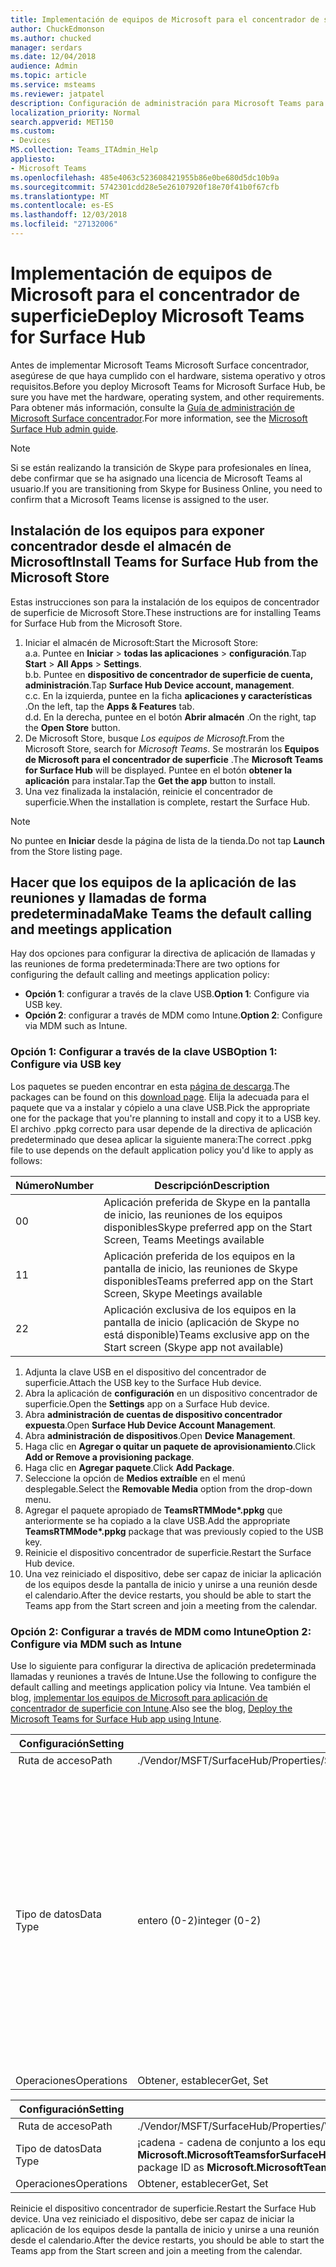 ```yaml
---
title: Implementación de equipos de Microsoft para el concentrador de superficie
author: ChuckEdmonson
ms.author: chucked
manager: serdars
ms.date: 12/04/2018
audience: Admin
ms.topic: article
ms.service: msteams
ms.reviewer: jatpatel
description: Configuración de administración para Microsoft Teams para concentrador de superficie.
localization_priority: Normal
search.appverid: MET150
ms.custom:
- Devices
MS.collection: Teams_ITAdmin_Help
appliesto:
- Microsoft Teams
ms.openlocfilehash: 485e4063c523608421955b86e0be680d5dc10b9a
ms.sourcegitcommit: 5742301cdd28e5e26107920f18e70f41b0f67cfb
ms.translationtype: MT
ms.contentlocale: es-ES
ms.lasthandoff: 12/03/2018
ms.locfileid: "27132006"
---
```

<a name="deploy-microsoft-teams-for-surface-hub"></a><span data-ttu-id="1aa52-103">Implementación de equipos de Microsoft para el concentrador de superficie</span><span class="sxs-lookup"><span data-stu-id="1aa52-103">Deploy Microsoft Teams for Surface Hub</span></span>
======================================

<span data-ttu-id="1aa52-104">Antes de implementar Microsoft Teams Microsoft Surface concentrador, asegúrese de que haya cumplido con el hardware, sistema operativo y otros requisitos.</span><span class="sxs-lookup"><span data-stu-id="1aa52-104">Before you deploy Microsoft Teams for Microsoft Surface Hub, be sure you have met the hardware, operating system, and other requirements.</span></span> <span data-ttu-id="1aa52-105">Para obtener más información, consulte la [Guía de administración de Microsoft Surface concentrador](https://docs.microsoft.com/surface-hub/).</span><span class="sxs-lookup"><span data-stu-id="1aa52-105">For more information, see the [Microsoft Surface Hub admin guide](https://docs.microsoft.com/surface-hub/).</span></span>

> [!NOTE]
> <span data-ttu-id="1aa52-106">Si se están realizando la transición de Skype para profesionales en línea, debe confirmar que se ha asignado una licencia de Microsoft Teams al usuario.</span><span class="sxs-lookup"><span data-stu-id="1aa52-106">If you are transitioning from Skype for Business Online, you need to confirm that a Microsoft Teams license is assigned to the user.</span></span>

## <a name="install-teams-for-surface-hub-from-the-microsoft-store"></a><span data-ttu-id="1aa52-107">Instalación de los equipos para exponer concentrador desde el almacén de Microsoft</span><span class="sxs-lookup"><span data-stu-id="1aa52-107">Install Teams for Surface Hub from the Microsoft Store</span></span> 

<span data-ttu-id="1aa52-108">Estas instrucciones son para la instalación de los equipos de concentrador de superficie de Microsoft Store.</span><span class="sxs-lookup"><span data-stu-id="1aa52-108">These instructions are for installing Teams for Surface Hub from the Microsoft Store.</span></span> 
 
1. <span data-ttu-id="1aa52-109">Iniciar el almacén de Microsoft:</span><span class="sxs-lookup"><span data-stu-id="1aa52-109">Start the Microsoft Store:</span></span><br>
   <span data-ttu-id="1aa52-110">a.</span><span class="sxs-lookup"><span data-stu-id="1aa52-110">a.</span></span> <span data-ttu-id="1aa52-111">Puntee en **Iniciar** > **todas las aplicaciones** > **configuración**.</span><span class="sxs-lookup"><span data-stu-id="1aa52-111">Tap **Start** > **All Apps** > **Settings**.</span></span><br> <span data-ttu-id="1aa52-112">b.</span><span class="sxs-lookup"><span data-stu-id="1aa52-112">b.</span></span> <span data-ttu-id="1aa52-113">Puntee en **dispositivo de concentrador de superficie de cuenta, administración**.</span><span class="sxs-lookup"><span data-stu-id="1aa52-113">Tap **Surface Hub Device account, management**.</span></span><br>
   <span data-ttu-id="1aa52-114">c.</span><span class="sxs-lookup"><span data-stu-id="1aa52-114">c.</span></span> <span data-ttu-id="1aa52-115">En la izquierda, puntee en la ficha **aplicaciones y características** .</span><span class="sxs-lookup"><span data-stu-id="1aa52-115">On the left, tap the **Apps & Features** tab.</span></span><br> <span data-ttu-id="1aa52-116">d.</span><span class="sxs-lookup"><span data-stu-id="1aa52-116">d.</span></span> <span data-ttu-id="1aa52-117">En la derecha, puntee en el botón **Abrir almacén** .</span><span class="sxs-lookup"><span data-stu-id="1aa52-117">On the right, tap the **Open Store** button.</span></span> 
2. <span data-ttu-id="1aa52-118">De Microsoft Store, busque *Los equipos de Microsoft*.</span><span class="sxs-lookup"><span data-stu-id="1aa52-118">From the Microsoft Store, search for *Microsoft Teams*.</span></span> <span data-ttu-id="1aa52-119">Se mostrarán los **Equipos de Microsoft para el concentrador de superficie** .</span><span class="sxs-lookup"><span data-stu-id="1aa52-119">The **Microsoft Teams for Surface Hub** will be displayed.</span></span> <span data-ttu-id="1aa52-120">Puntee en el botón **obtener la aplicación** para instalar.</span><span class="sxs-lookup"><span data-stu-id="1aa52-120">Tap the **Get the app** button to install.</span></span>  
3. <span data-ttu-id="1aa52-121">Una vez finalizada la instalación, reinicie el concentrador de superficie.</span><span class="sxs-lookup"><span data-stu-id="1aa52-121">When the installation is complete, restart the Surface Hub.</span></span> 

> [!NOTE]
> <span data-ttu-id="1aa52-122">No puntee en **Iniciar** desde la página de lista de la tienda.</span><span class="sxs-lookup"><span data-stu-id="1aa52-122">Do not tap **Launch** from the Store listing page.</span></span>

## <a name="make-teams-the-default-calling-and-meetings-application"></a><span data-ttu-id="1aa52-123">Hacer que los equipos de la aplicación de las reuniones y llamadas de forma predeterminada</span><span class="sxs-lookup"><span data-stu-id="1aa52-123">Make Teams the default calling and meetings application</span></span>
 
<span data-ttu-id="1aa52-124">Hay dos opciones para configurar la directiva de aplicación de llamadas y las reuniones de forma predeterminada:</span><span class="sxs-lookup"><span data-stu-id="1aa52-124">There are two options for configuring the default calling and meetings application policy:</span></span> 

- <span data-ttu-id="1aa52-125">**Opción 1**: configurar a través de la clave USB.</span><span class="sxs-lookup"><span data-stu-id="1aa52-125">**Option 1**: Configure via USB key.</span></span> 
- <span data-ttu-id="1aa52-126">**Opción 2**: configurar a través de MDM como Intune.</span><span class="sxs-lookup"><span data-stu-id="1aa52-126">**Option 2**: Configure via MDM such as Intune.</span></span>
 
### <a name="option-1-configure-via-usb-key"></a><span data-ttu-id="1aa52-127">Opción 1: Configurar a través de la clave USB</span><span class="sxs-lookup"><span data-stu-id="1aa52-127">Option 1: Configure via USB key</span></span> 
 
<span data-ttu-id="1aa52-128">Los paquetes se pueden encontrar en esta [página de descarga](https://1drv.ms/f/s!ArcnbnREun0Vnp9Wps9MlWB-UJZw3g).</span><span class="sxs-lookup"><span data-stu-id="1aa52-128">The packages can be found on this [download page](https://1drv.ms/f/s!ArcnbnREun0Vnp9Wps9MlWB-UJZw3g).</span></span> <span data-ttu-id="1aa52-129">Elija la adecuada para el paquete que va a instalar y cópielo a una clave USB.</span><span class="sxs-lookup"><span data-stu-id="1aa52-129">Pick the appropriate one for the package that you're planning to install and copy it to a USB key.</span></span> <span data-ttu-id="1aa52-130">El archivo .ppkg correcto para usar depende de la directiva de aplicación predeterminado que desea aplicar la siguiente manera:</span><span class="sxs-lookup"><span data-stu-id="1aa52-130">The correct .ppkg file to use depends on the default application policy you'd like to apply as follows:</span></span> 

|<span data-ttu-id="1aa52-131">Número</span><span class="sxs-lookup"><span data-stu-id="1aa52-131">Number</span></span>  |<span data-ttu-id="1aa52-132">Descripción</span><span class="sxs-lookup"><span data-stu-id="1aa52-132">Description</span></span>  |
|---------|---------|
|<span data-ttu-id="1aa52-133">0</span><span class="sxs-lookup"><span data-stu-id="1aa52-133">0</span></span>     | <span data-ttu-id="1aa52-134">Aplicación preferida de Skype en la pantalla de inicio, las reuniones de los equipos disponibles</span><span class="sxs-lookup"><span data-stu-id="1aa52-134">Skype preferred app on the Start Screen, Teams Meetings available</span></span>        |
|<span data-ttu-id="1aa52-135">1</span><span class="sxs-lookup"><span data-stu-id="1aa52-135">1</span></span>     | <span data-ttu-id="1aa52-136">Aplicación preferida de los equipos en la pantalla de inicio, las reuniones de Skype disponibles</span><span class="sxs-lookup"><span data-stu-id="1aa52-136">Teams preferred app on the Start Screen, Skype Meetings available</span></span>        |
|<span data-ttu-id="1aa52-137">2</span><span class="sxs-lookup"><span data-stu-id="1aa52-137">2</span></span>     | <span data-ttu-id="1aa52-138">Aplicación exclusiva de los equipos en la pantalla de inicio (aplicación de Skype no está disponible)</span><span class="sxs-lookup"><span data-stu-id="1aa52-138">Teams exclusive app on the Start screen (Skype app not available)</span></span>        |
 
1. <span data-ttu-id="1aa52-139">Adjunta la clave USB en el dispositivo del concentrador de superficie.</span><span class="sxs-lookup"><span data-stu-id="1aa52-139">Attach the USB key to the Surface Hub device.</span></span> 
2. <span data-ttu-id="1aa52-140">Abra la aplicación de **configuración** en un dispositivo concentrador de superficie.</span><span class="sxs-lookup"><span data-stu-id="1aa52-140">Open the **Settings** app on a Surface Hub device.</span></span> 
3. <span data-ttu-id="1aa52-141">Abra **administración de cuentas de dispositivo concentrador expuesta**.</span><span class="sxs-lookup"><span data-stu-id="1aa52-141">Open **Surface Hub Device Account Management**.</span></span>
4. <span data-ttu-id="1aa52-142">Abra **administración de dispositivos**.</span><span class="sxs-lookup"><span data-stu-id="1aa52-142">Open **Device Management**.</span></span> 
5. <span data-ttu-id="1aa52-143">Haga clic en **Agregar o quitar un paquete de aprovisionamiento**.</span><span class="sxs-lookup"><span data-stu-id="1aa52-143">Click **Add or Remove a provisioning package**.</span></span> 
6. <span data-ttu-id="1aa52-144">Haga clic en **Agregar paquete**.</span><span class="sxs-lookup"><span data-stu-id="1aa52-144">Click **Add Package**.</span></span>
7. <span data-ttu-id="1aa52-145">Seleccione la opción de **Medios extraíble** en el menú desplegable.</span><span class="sxs-lookup"><span data-stu-id="1aa52-145">Select the **Removable Media** option from the drop-down menu.</span></span> 
8. <span data-ttu-id="1aa52-146">Agregar el paquete apropiado de <strong>TeamsRTMMode\*.ppkg</strong> que anteriormente se ha copiado a la clave USB.</span><span class="sxs-lookup"><span data-stu-id="1aa52-146">Add the appropriate <strong>TeamsRTMMode\*.ppkg</strong> package that was previously copied to the USB key.</span></span> 
9. <span data-ttu-id="1aa52-147">Reinicie el dispositivo concentrador de superficie.</span><span class="sxs-lookup"><span data-stu-id="1aa52-147">Restart the Surface Hub device.</span></span> 
10. <span data-ttu-id="1aa52-148">Una vez reiniciado el dispositivo, debe ser capaz de iniciar la aplicación de los equipos desde la pantalla de inicio y unirse a una reunión desde el calendario.</span><span class="sxs-lookup"><span data-stu-id="1aa52-148">After the device restarts, you should be able to start the Teams app from the Start screen and join a meeting from the calendar.</span></span> 

### <a name="option-2-configure-via-mdm-such-as-intune"></a><span data-ttu-id="1aa52-149">Opción 2: Configurar a través de MDM como Intune</span><span class="sxs-lookup"><span data-stu-id="1aa52-149">Option 2: Configure via MDM such as Intune</span></span> 

<span data-ttu-id="1aa52-150">Use lo siguiente para configurar la directiva de aplicación predeterminada llamadas y reuniones a través de Intune.</span><span class="sxs-lookup"><span data-stu-id="1aa52-150">Use the following to configure the default calling and meetings application policy via Intune.</span></span> <span data-ttu-id="1aa52-151">Vea también el blog, [implementar los equipos de Microsoft para aplicación de concentrador de superficie con Intune](https://blogs.technet.microsoft.com/y0av/2018/07/16/97/).</span><span class="sxs-lookup"><span data-stu-id="1aa52-151">Also see the blog, [Deploy the Microsoft Teams for Surface Hub app using Intune](https://blogs.technet.microsoft.com/y0av/2018/07/16/97/).</span></span>

|<span data-ttu-id="1aa52-152">Configuración</span><span class="sxs-lookup"><span data-stu-id="1aa52-152">Setting</span></span>   |<span data-ttu-id="1aa52-153">Valor</span><span class="sxs-lookup"><span data-stu-id="1aa52-153">Value</span></span>    |<span data-ttu-id="1aa52-154">Descripción</span><span class="sxs-lookup"><span data-stu-id="1aa52-154">Description</span></span>    |
|----------|---------|---------|
|<span data-ttu-id="1aa52-155"> Ruta de acceso</span><span class="sxs-lookup"><span data-stu-id="1aa52-155">Path</span></span>      | <span data-ttu-id="1aa52-156">./Vendor/MSFT/SurfaceHub/Properties/SurfaceHubMeetingMode</span><span class="sxs-lookup"><span data-stu-id="1aa52-156">./Vendor/MSFT/SurfaceHub/Properties/SurfaceHubMeetingMode</span></span>        |
|<span data-ttu-id="1aa52-157">Tipo de datos</span><span class="sxs-lookup"><span data-stu-id="1aa52-157">Data Type</span></span> | <span data-ttu-id="1aa52-158">entero (0-2)</span><span class="sxs-lookup"><span data-stu-id="1aa52-158">integer (0-2)</span></span>   |<span data-ttu-id="1aa52-159">0 - aplicación preferida de Skype en la pantalla de inicio, las reuniones de los equipos disponibles</span><span class="sxs-lookup"><span data-stu-id="1aa52-159">0 - Skype preferred app on the Start Screen, Teams Meetings available</span></span><br><span data-ttu-id="1aa52-160">1 - equipos aplicación preferida en la pantalla de inicio, las reuniones de Skype disponibles</span><span class="sxs-lookup"><span data-stu-id="1aa52-160">1 - Teams preferred app on the Start Screen, Skype Meetings available</span></span><br><span data-ttu-id="1aa52-161">2 - equipos aplicación exclusivo en la pantalla de inicio (aplicación de Skype no está disponible)</span><span class="sxs-lookup"><span data-stu-id="1aa52-161">2 - Teams exclusive app on the Start screen (Skype app not available)</span></span> |
|<span data-ttu-id="1aa52-162">Operaciones</span><span class="sxs-lookup"><span data-stu-id="1aa52-162">Operations</span></span>| <span data-ttu-id="1aa52-163">Obtener, establecer</span><span class="sxs-lookup"><span data-stu-id="1aa52-163">Get, Set</span></span>        |

|<span data-ttu-id="1aa52-164">Configuración</span><span class="sxs-lookup"><span data-stu-id="1aa52-164">Setting</span></span>   |<span data-ttu-id="1aa52-165">Valor</span><span class="sxs-lookup"><span data-stu-id="1aa52-165">Value</span></span>    |
|----------|---------|
|<span data-ttu-id="1aa52-166"> Ruta de acceso</span><span class="sxs-lookup"><span data-stu-id="1aa52-166">Path</span></span>      | <span data-ttu-id="1aa52-167">./Vendor/MSFT/SurfaceHub/Properties/VtcAppPackageId</span><span class="sxs-lookup"><span data-stu-id="1aa52-167">./Vendor/MSFT/SurfaceHub/Properties/VtcAppPackageId</span></span>        |
|<span data-ttu-id="1aa52-168">Tipo de datos</span><span class="sxs-lookup"><span data-stu-id="1aa52-168">Data Type</span></span> | <span data-ttu-id="1aa52-169">¡cadena - cadena de conjunto a los equipos el identificador del paquete de aplicación como **Microsoft.MicrosoftTeamsforSurfaceHub_8wekyb3d8bbwe! Los equipos**</span><span class="sxs-lookup"><span data-stu-id="1aa52-169">string - set string to Teams application package ID as **Microsoft.MicrosoftTeamsforSurfaceHub_8wekyb3d8bbwe!Teams**</span></span> |
|<span data-ttu-id="1aa52-170">Operaciones</span><span class="sxs-lookup"><span data-stu-id="1aa52-170">Operations</span></span>| <span data-ttu-id="1aa52-171">Obtener, establecer</span><span class="sxs-lookup"><span data-stu-id="1aa52-171">Get, Set</span></span>        |

<span data-ttu-id="1aa52-172">Reinicie el dispositivo concentrador de superficie.</span><span class="sxs-lookup"><span data-stu-id="1aa52-172">Restart the Surface Hub device.</span></span> <span data-ttu-id="1aa52-173">Una vez reiniciado el dispositivo, debe ser capaz de iniciar la aplicación de los equipos desde la pantalla de inicio y unirse a una reunión desde el calendario.</span><span class="sxs-lookup"><span data-stu-id="1aa52-173">After the device restarts, you should be able to start the Teams app from the Start screen and join a meeting from the calendar.</span></span>

